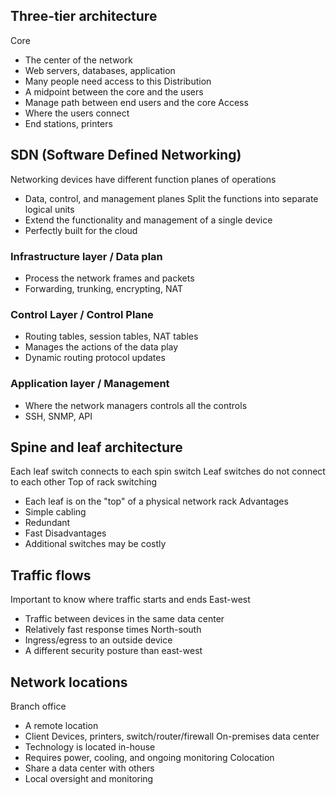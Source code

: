 ## Three-tier architecture
Core
- The center of the network
- Web servers, databases, application
- Many people need access to this
Distribution
- A midpoint between the core and the users
- Manage path between end users and the core
Access
- Where the users connect
- End stations, printers

## SDN (Software Defined Networking)
Networking devices have different function planes of operations
- Data, control, and management planes
Split the functions into separate logical units
- Extend the functionality and management of a single device
- Perfectly built for the cloud
### Infrastructure layer / Data plan
- Process the network frames and packets
- Forwarding, trunking, encrypting, NAT
### Control Layer / Control Plane
- Routing tables, session tables, NAT tables
- Manages the actions of the data play
- Dynamic routing protocol updates
### Application layer / Management
- Where the network managers controls all the controls 
- SSH, SNMP, API

## Spine and leaf architecture
Each leaf switch connects to each spin switch
Leaf switches do not connect to each other
Top of rack switching
- Each leaf is on the "top" of a physical network rack
Advantages
- Simple cabling
- Redundant
- Fast
Disadvantages
- Additional switches may be costly

## Traffic flows
Important to know where traffic starts and ends
East-west
- Traffic between devices in the same data center
- Relatively fast response times
North-south
- Ingress/egress to an outside device
- A different security posture than east-west

## Network locations
Branch office
- A remote location
- Client Devices, printers, switch/router/firewall
On-premises data center
- Technology is located in-house
- Requires power, cooling, and ongoing monitoring
Colocation
- Share a data center with others
- Local oversight and monitoring



